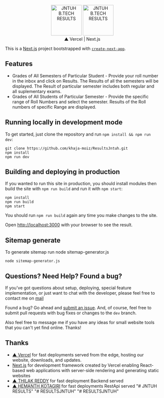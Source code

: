 <p align="center">
  <img src="https://raw.githubusercontent.com/khaja-moiz/RESULTSJNTUH/main/public/favicon-black.png?token=GHSAT0AAAAAAB25LH3IZKSYPOOHHYXSRRGAY3LZ6RA#gh-dark-mode-only" alt="JNTUH B.TECH RESULTS" width="100">
  <img src="https://raw.githubusercontent.com/khaja-moiz/RESULTSJNTUH/main/public/favicon-light.png?token=GHSAT0AAAAAAB25LH3J3FZNYB24XQMPA6EYY3L2ABQ#gh-light-mode-only" alt="JNTUH B.TECH RESULTS" width="100">
  <br>  
  ▲ Vercel    |     Next.js
</p>

This is a [Next.js](https://nextjs.org/) project bootstrapped with [`create-next-app`](https://github.com/vercel/next.js/tree/canary/packages/create-next-app).

## Features

* Grades of All Semesters of Particular Student - Provide your roll number in the inbox and click on Results. The Results of all the semesters will be displayed. The Result of particular semester includes both regular and all suplementary exams.
* Grades of All Students of Particular Semester - Provide the specific range of Roll Numbers and select the semester. Results of the Roll numbers of specific Range are displayed.

 




## Running locally in development mode

To get started, just clone the repository and run `npm install && npm run dev`:

    git clone https://github.com/khaja-moiz/ResultsJntuh.git
    npm install
    npm run dev

## Building and deploying in production

If you wanted to run this site in production, you should install modules then build the site with `npm run build` and run it with `npm start`:

    npm install
    npm run build
    npm start

You should run `npm run build` again any time you make changes to the site.

Open [http://localhost:3000](http://localhost:3000) with your browser to see the result.

## Sitemap generate

To generate sitemap run node sitemap-generator.js

    node sitemap-generator.js
    
    

## Questions? Need Help? Found a bug?

If you've got questions about setup, deploying, special feature implementation, or just want to chat with the developer, please feel free to contact me on <a href="mailto:resultsjnuthweb@gmail.com">mail</a>

Found a bug? Go ahead and [submit an issue](https://github.com/khaja-moiz/ResultsJntuh/issues). And, of course, feel free to submit pull requests with bug fixes or changes to the `dev` branch.

Also feel free to message me if you have any ideas for small website tools that you can't yet find online. Thanks!

## Thanks

- [▲ Vercel](https://vercel.com/) for fast deployments served from the edge, hosting our website, downloads, and updates.
- [Next.js](https://nextjs.org/) for development framework created by Vercel enabling React-based web applications with server-side rendering and generating static websites
- [▲ THILAK REDDY](https://github.com/ThilakReddyy) for fast deployment Backend served 
- [▲ HEMANTH KOTAGIRI](https://github.com/hemanth-kotagiri) for fast deployments RestApi served 
"# JNTUH RESULTS" 
"# RESULTSJNTUH" 
"# RESULTSJNTUH" 
